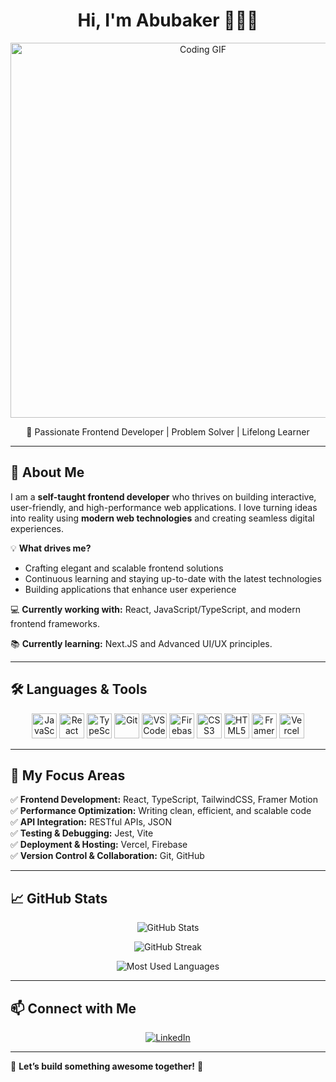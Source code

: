 <h1 align="center">Hi, I'm Abubaker 👨🏾‍💻</h1>

<p align="center">
    <img src="https://media.giphy.com/media/qgQUggAC3Pfv687qPC/giphy.gif" width="600" alt="Coding GIF">
</p>

<p align="center">
    🚀 Passionate Frontend Developer | Problem Solver | Lifelong Learner  
</p>

---

## 🚀 About Me  

I am a **self-taught frontend developer** who thrives on building interactive, user-friendly, and high-performance web applications. I love turning ideas into reality using **modern web technologies** and creating seamless digital experiences.  

💡 **What drives me?**  
- Crafting elegant and scalable frontend solutions  
- Continuous learning and staying up-to-date with the latest technologies  
- Building applications that enhance user experience  

💻 **Currently working with:** React, JavaScript/TypeScript, and modern frontend frameworks.  

📚 **Currently learning:** Next.JS and Advanced UI/UX principles.  

---

## 🛠️ Languages & Tools  

<p align="center">
  <img src="https://cdn.jsdelivr.net/gh/devicons/devicon/icons/javascript/javascript-original.svg" height="40" alt="JavaScript" />
  <img src="https://cdn.jsdelivr.net/gh/devicons/devicon/icons/react/react-original.svg" height="40" alt="React" />
  <img src="https://cdn.jsdelivr.net/gh/devicons/devicon/icons/typescript/typescript-original.svg" height="40" alt="TypeScript" />
  <img src="https://cdn.jsdelivr.net/gh/devicons/devicon/icons/git/git-original.svg" height="40" alt="Git" />
  <img src="https://cdn.jsdelivr.net/gh/devicons/devicon/icons/vscode/vscode-original.svg" height="40" alt="VS Code" />
  <img src="https://cdn.jsdelivr.net/gh/devicons/devicon/icons/firebase/firebase-plain.svg" height="40" alt="Firebase" />
  <img src="https://cdn.jsdelivr.net/gh/devicons/devicon/icons/css3/css3-original.svg" height="40" alt="CSS3" />
  <img src="https://cdn.jsdelivr.net/gh/devicons/devicon/icons/html5/html5-original.svg" height="40" alt="HTML5" />
  <img src="https://www.vectorlogo.zone/logos/framer/framer-icon.svg" height="40" alt="Framer Motion" />
  <img src="https://cdn.jsdelivr.net/gh/devicons/devicon/icons/vercel/vercel-original.svg" height="40" alt="Vercel" />
</p>

---

## 🎯 My Focus Areas  

✅ **Frontend Development:** React, TypeScript, TailwindCSS, Framer Motion  
✅ **Performance Optimization:** Writing clean, efficient, and scalable code  
✅ **API Integration:** RESTful APIs, JSON  
✅ **Testing & Debugging:** Jest, Vite  
✅ **Deployment & Hosting:** Vercel, Firebase  
✅ **Version Control & Collaboration:** Git, GitHub  

---

## 📈 GitHub Stats  

<p align="center">
  <img src="https://github-readme-stats.vercel.app/api?username=AbubakerSalah&show_icons=true&theme=radical&hide_border=true" alt="GitHub Stats" />
</p>

<p align="center">
  <img src="https://github-readme-streak-stats.herokuapp.com?user=AbubakerSalah&theme=radical&hide_border=true" alt="GitHub Streak" />
</p>

<p align="center">
  <img src="https://github-readme-stats.vercel.app/api/top-langs/?username=AbubakerSalah&layout=compact&theme=radical&hide_border=true" alt="Most Used Languages" />
</p>

---

## 📫 Connect with Me  

<p align="center">
    <a href="http://linkedin.com/in/abubaker-salah-205483287" target="_blank">
        <img src="https://img.shields.io/badge/-LinkedIn-%230077B5?style=for-the-badge&logo=linkedin&logoColor=white" alt="LinkedIn">
    </a>
</p>

---

🚀 **Let’s build something awesome together!** 🚀  
